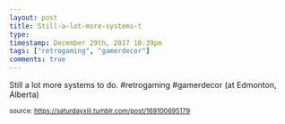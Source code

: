 ```yaml
---
layout: post
title: Still-a-lot-more-systems-t
type: 
timestamp: December 29th, 2017 10:39pm
tags: ["retrogaming", "gamerdecor"]
comments: true
---
```

<a href="https://www.instagram.com/p/BdUKGd2HGCi/ "></a>

Still a lot more systems to do. #retrogaming #gamerdecor  (at Edmonton, Alberta)
 
  
<small>source: https://saturdayxiii.tumblr.com/post/169100695179</small>
